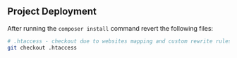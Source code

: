 ## Project Deployment ##

After running the `composer install` command revert the following files:

````bash
# .htaccess - checkout due to websites mapping and custom rewrite rules
git checkout .htaccess
````
